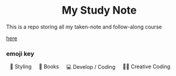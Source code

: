 <h1 align="center" >
My Study Note
</h1>

This is a repo storing all my taken-note and follow-along course

[here](https://reurl.cc/kZ9WZ3)

### emoji key

<div style="display:flex;">
<p style="margin: 0 10px;">🎨 Styling</p>
<p style="margin: 0 10px;">📗 Books</p>
<p style="margin: 0 10px;">💻 Develop / Coding</p>
<p style="margin: 0 10px;">👩‍🎨 Creative Coding</p>
</div>
